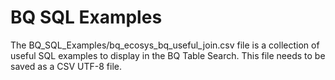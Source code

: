 # BQ SQL Examples
The BQ_SQL_Examples/bq_ecosys_bq_useful_join.csv file is a collection of useful SQL examples to display in the BQ Table Search. This file needs to be saved as a CSV UTF-8 file.
